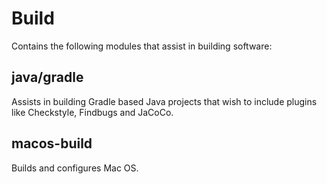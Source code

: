 # Build

Contains the following modules that assist in building software:

## java/gradle

Assists in building Gradle based Java projects that wish to include plugins like
Checkstyle, Findbugs and JaCoCo.

## macos-build

Builds and configures Mac OS.
